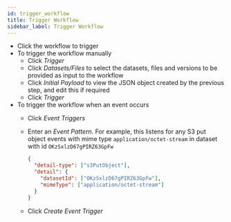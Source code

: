 ```yaml
---
id: trigger_workflow
title: Trigger Workflow
sidebar_label: Trigger Workflow
---
```


- Click the workflow to trigger
- To trigger the workflow manually
  - Click _Trigger_
  - Click _Datasets/Files_ to select the datasets, files and versions to be provided as input to the workflow
  - Click _Initial Payload_ to view the JSON object created by the previous step, and edit this if required
  - Click _Trigger_
- To trigger the workflow when an event occurs
  - Click _Event Triggers_
  - Enter an _Event Pattern_. For example, this listens for any S3 put object events with mime type `application/octet-stream` in dataset with id `OKzSxlzD67gPIRZ63GpFw`

    ```json
    {
      "detail-type": ["s3PutObject"],
      "detail": {
        "datasetId": ["OKzSxlzD67gPIRZ63GpFw"],
        "mimeType": ["application/octet-stream"]
      }
    }
    ```

  - Click _Create Event Trigger_
